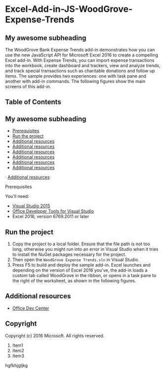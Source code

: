 
# Excel-Add-in-JS-WoodGrove-Expense-Trends

## My awesome subheading

The WoodGrove Bank Expense Trends add-in demonstrates how you can use the new JavaScript API for Microsoft Excel 2016 to create a compelling Excel add-in. With Expense Trends, you can import expense transactions into the workbook, create dashboard and trackers, view and analyze trends, and track special transactions such as charitable donations and follow up items. The sample provides two experiences: one with task pane and another with add-in commands. The following figures show the main screens of this add-in.

## Table of Contents

## My awesome subheading

*   [Prerequisites](#prerequisites)
*   [Run the project](#run-the-project)
*   [Additional resources](#additional-resources)
*   [Additional resources](#additional-resources)
*   [Additional resources](#additional-resources)
*   [Additional resources](#additional-resources)
*   [Additional resources](#additional-resources)
*   [Additional resources](#additional-resources)

· [Additional resources](#additional-resources)

Prerequisites

You'll need:

*   [Visual Studio 2015](https://www.visualstudio.com/downloads/download-visual-studio-vs.aspx)
*   [Office Developer Tools for Visual Studio](https://www.visualstudio.com/en-us/features/office-tools-vs.aspx)
*   Excel 2016, version 6769.2011 or later

## Run the project

1.  Copy the project to a local folder. Ensure that the file path is not too long, otherwise you might run into an error in Visual Studio when it tries to install the NuGet packages necessary for the project.
2.  Then open the `WoodGrove Expense Trends.sln` in Visual Studio.
3.  Press F5 to build and deploy the sample add-in. Excel launches and depending on the version of Excel 2016 you've, the add-in loads a custom tab called WoodGrove in the ribbon, or opens in a task pane to the right of the worksheet, as shown in the following figures.

## Additional resources

*   [Office Dev Center](http://dev.office.com/)

## Copyright

Copyright (c) 2016 Microsoft. All rights reserved.

1.  Item1
2.  Item2
3.  Item3

hgfkhjgljkg

